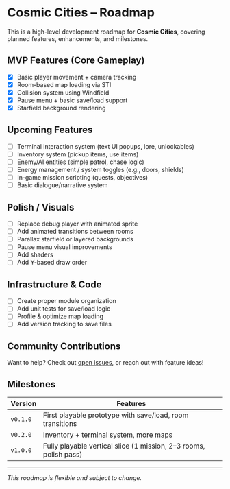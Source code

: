 # Cosmic Cities – Roadmap

This is a high-level development roadmap for **Cosmic Cities**, covering planned features, enhancements, and milestones.

## MVP Features (Core Gameplay)

- [x] Basic player movement + camera tracking
- [x] Room-based map loading via STI
- [x] Collision system using Windfield
- [x] Pause menu + basic save/load support
- [x] Starfield background rendering

## Upcoming Features

- [ ] Terminal interaction system (text UI popups, lore, unlockables)
- [ ] Inventory system (pickup items, use items)
- [ ] Enemy/AI entities (simple patrol, chase logic)
- [ ] Energy management / system toggles (e.g., doors, shields)
- [ ] In-game mission scripting (quests, objectives)
- [ ] Basic dialogue/narrative system

## Polish / Visuals

- [ ] Replace debug player with animated sprite
- [ ] Add animated transitions between rooms
- [ ] Parallax starfield or layered backgrounds
- [ ] Pause menu visual improvements
- [ ] Add shaders
- [ ] Add Y-based draw order

## Infrastructure & Code

- [ ] Create proper module organization
- [ ] Add unit tests for save/load logic
- [ ] Profile & optimize map loading
- [ ] Add version tracking to save files

## Community Contributions

Want to help? Check out [open issues](https://github.com/OmgRod/cosmic-cities/issues), or reach out with feature ideas!

## Milestones

| Version | Features |
|---------|----------|
| `v0.1.0` | First playable prototype with save/load, room transitions |
| `v0.2.0` | Inventory + terminal system, more maps |
| `v1.0.0` | Fully playable vertical slice (1 mission, 2–3 rooms, polish pass) |

---

*This roadmap is flexible and subject to change.*

